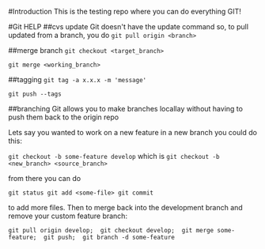 #Introduction
This is the testing repo where you can do everything GIT!

#Git HELP
##cvs update
Git doesn't have the update command so, to pull updated from a branch, you do ``git pull origin <branch>``

##merge branch
``git checkout <target_branch>``

``git merge <working_branch>``

##tagging
``git tag -a x.x.x -m 'message'``

``git push --tags``

##branching
Git allows you to make branches locallay without having to push them back to the origin repo

Lets say you wanted to work on a new feature in a new branch you could do this:

``git checkout -b some-feature develop`` which is ``git checkout -b <new_branch> <source_branch>``

from there you can do

``
git status
git add <some-file>
git commit
``

to add more files. Then to merge back into the development branch and remove your custom feature branch:

``
git pull origin develop; 
git checkout develop; 
git merge some-feature; 
git push; 
git branch -d some-feature
``
